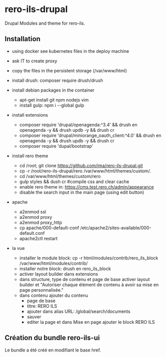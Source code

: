 # rero-ils-drupal
Drupal Modules and theme for rero-ils.

## Installation

- using docker see kubernetes files in the deploy machine
- ask IT to create proxy
- copy the files in the persistent storage (/var/www/html)
- install drush: composer require drush/drush
- install debian packages in the container
    - apt-get install git npm nodejs vim
    - install gulp: npm i --global gulp
- install extensions
    - composer require 'drupal/openagenda:^3.4' && drush en openagenda -y && drush updb -y && drush cr
    - composer require 'drupal/miniorange_oauth_client:^4.0' && drush en openagenda -y && drush updb -y && drush cr
    - composer require 'dupal/bootstrap'
- install rero theme
    - cd /root; git clone https://github.com/jma/rero-ils-drupal.git
    - cp -r /root/rero-ils-drupal/rero /var/www/html/themes/custom/.
    - cd /var/www/html/themes/custom/rero
    - gulp styles && dush cr #compile css and clear cache
    - enable rero theme in: https://cms.test.rero.ch/admin/appearance
    - disable the search input in the main page (using edit button)
- apache
    - a2enmod ssl
    - a2enmod proxy
    - a2enmod proxy_http
    - cp apache/000-default-conf /etc/apache2/sites-available/000-default.conf
    - apache2ctl restart

- la vue
    - installer le module block: cp -r html/modules/contrib/rero_ils_block /var/www/html/modules/contrib/
    - installer notre block: drush en rero_ils_block
    - activer layout builder dans extensions
    - dans structure, type de contenu et page de base activer layout builder et "Autoriser chaque élément de contenu à avoir sa mise en page personnalisée."
    - dans contenu ajouter du contenu
        - page de base
        - titre: RERO ILS
        - ajouter dans alias URL: /global/search/documents
        - sauver
        - editer la page et dans Mise en page ajouter le block RERO ILS

## Création du bundle rero-ils-ui

Le bundle a été créé en modifiant le base href.
